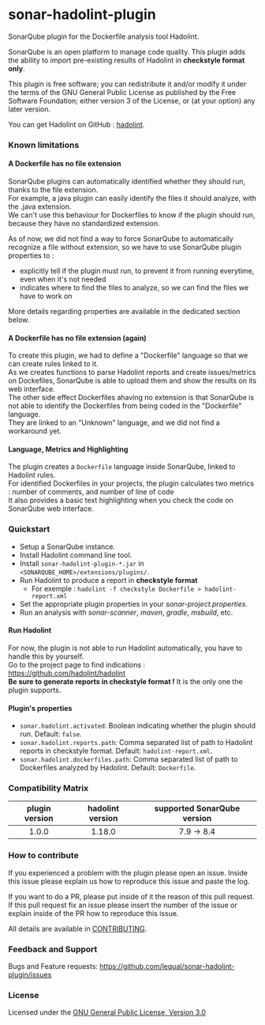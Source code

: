 # sonar-hadolint-plugin

SonarQube plugin for the Dockerfile analysis tool Hadolint.

SonarQube is an open platform to manage code quality. This plugin adds the ability to import pre-existing results of Hadolint in **checkstyle format only**.

This plugin is free software; you can redistribute it and/or modify it under the terms of the GNU General Public License as published by the Free Software Foundation; either version 3 of the License, or (at your option) any later version.

You can get Hadolint on GitHub : [hadolint](https://github.com/hadolint/hadolint).

### Known limitations

#### A Dockerfile has no file extension

SonarQube plugins can automatically identified whether they should run, thanks to the file extension.  
For example, a java plugin can easily identify the files it should analyze, with the .java extension.  
We can't use this behaviour for Dockerfiles to know if the plugin should run, because they have no standardized extension.  

As of now, we did not find a way to force SonarQube to automatically recognize a file without extension, so we have to use SonarQube plugin properties to :  
  
- explicitly tell if the plugin must run, to prevent it from running everytime, even when it's not needed  
- indicates where to find the files to analyze, so we can find the files we have to work on  

More details regarding properties are available in the dedicated section below.

#### A Dockerfile has no file extension (again)

To create this plugin, we had to define a "Dockerfile" language so that we can create rules linked to it.  
As we creates functions to parse Hadolint reports and create issues/metrics on Dockefiles, SonarQube is able to upload them and show the results on its web interface.  
The other side effect Dockerfiles ahaving no extension is that SonarQube is not able to identify the Dockerfiles from being coded in the "Dockerfile" language.  
They are linked to an "Unknown" language, and we did not find a workaround yet.  

#### Language, Metrics and Highlighting

The plugin creates a `Dockerfile` language inside SonarQube, linked to Hadolint rules.    
For identified Dockerfiles in your projects, the plugin calculates two metrics : number of comments, and number of line of code  
It also provides a basic text highlighting when you check the code on SonarQube web interface.  

### Quickstart
- Setup a SonarQube instance.
- Install Hadolint command line tool.
- Install `sonar-hadolint-plugin-*.jar` in `<SONARQUBE_HOME>/extensions/plugins/`.
- Run Hadolint to produce a report in **checkstyle format**
  - For exemple : `hadolint -f checkstyle Dockerfile > hadolint-report.xml`
- Set the appropriate plugin properties in your *sonar-project.properties*.
- Run an analysis with *sonar-scanner*, *maven*, *gradle*, *msbuild*, etc.

#### Run Hadolint
For now, the plugin is not able to run Hadolint automatically, you have to handle this by yourself.  
Go to the project page to find indications : https://github.com/hadolint/hadolint  
**Be sure to generate reports in checkstyle format !** It is the only one the plugin supports.

#### Plugin's properties
- `sonar.hadolint.activated`: Boolean indicating whether the plugin should run. Default: `false`.
- `sonar.hadolint.reports.path`: Comma separated list of path to Hadolint reports in checkstyle format. Default: `hadolint-report.xml`.
- `sonar.hadolint.dockerfiles.path`: Comma separated list of path to Dockerfiles analyzed by Hadolint. Default: `Dockerfile`.

### Compatibility Matrix

|   plugin version   |    hadolint version     | supported SonarQube version |
|:------------------:|:-----------------------:|:---------------------------:|
|        1.0.0       |          1.18.0         |        7.9 -> 8.4           |

### How to contribute
If you experienced a problem with the plugin please open an issue. Inside this issue please explain us how to reproduce this issue and paste the log. 

If you want to do a PR, please put inside of it the reason of this pull request. If this pull request fix an issue please insert the number of the issue or explain inside of the PR how to reproduce this issue.

All details are available in [CONTRIBUTING](https://github.com/lequal/sonar-hadolint-plugin/CONTRIBUTING.md).

### Feedback and Support

Bugs and Feature requests: https://github.com/lequal/sonar-hadolint-plugin/issues

### License
Licensed under the [GNU General Public License, Version 3.0](https://www.gnu.org/licenses/gpl.txt)
